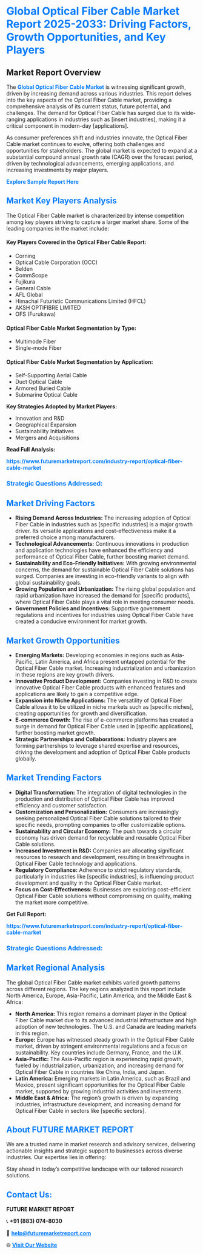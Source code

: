 <h1 style="color: #007BFF;">Global Optical Fiber Cable Market Report 2025-2033: Driving Factors, Growth Opportunities, and Key Players</h1>

<section id="overview">
<h2>Market Report Overview</h2>
<p>The <a href="https://www.futuremarketreport.com/industry-report/optical-fiber-cable-market" style="color: #007BFF; text-decoration: none;"><strong>Global Optical Fiber Cable Market</strong></a> is witnessing significant growth, driven by increasing demand across various industries. This report delves into the key aspects of the Optical Fiber Cable market, providing a comprehensive analysis of its current status, future potential, and challenges. The demand for Optical Fiber Cable has surged due to its wide-ranging applications in industries such as [insert industries], making it a critical component in modern-day [applications].</p>
<p>As consumer preferences shift and industries innovate, the Optical Fiber Cable market continues to evolve, offering both challenges and opportunities for stakeholders. The global market is expected to expand at a substantial compound annual growth rate (CAGR) over the forecast period, driven by technological advancements, emerging applications, and increasing investments by major players.</p>
</section>

<section id="overview">
<p><a href="https://www.futuremarketreport.com/request-sample/reportId=82223" style="color: #007BFF; text-decoration: none;"><strong>Explore Sample Report Here</strong></a></p>
</section>

<section id="key-players">
<h2 style="color: #007BFF;">Market Key Players Analysis</h2>
<p>The Optical Fiber Cable market is characterized by intense competition among key players striving to capture a larger market share. Some of the leading companies in the market include:</p>
<h4>Key Players Covered in the Optical Fiber Cable Report:</h4>
<ul><li>Corning</li><li>Optical Cable Corporation (OCC)</li><li>Belden</li><li>CommScope</li><li>Fujikura</li><li>General Cable</li><li>AFL Global</li><li>Himachal Futuristic Communications Limited (HFCL)</li><li>AKSH OPTIFIBRE LIMITED</li><li>OFS (Furukawa)</li></ul>
<h4>Optical Fiber Cable Market Segmentation by Type:</h4>
<ul><li>Multimode Fiber</li><li>Single-mode Fiber</li></ul>

<h4>Optical Fiber Cable Market Segmentation by Application:</h4>
<ul><li>Self-Supporting Aerial Cable</li><li>Duct Optical Cable</li><li>Armored Buried Cable</li><li>Submarine Optical Cable</li></ul>
<p><strong>Key Strategies Adopted by Market Players:</strong></p>
<ul>
<li>Innovation and R&D</li>
<li>Geographical Expansion</li>
<li>Sustainability Initiatives</li>
<li>Mergers and Acquisitions</li>
</ul>
</section>

<section>
<p><strong>Read Full Analysis: </strong></p><a href="https://www.futuremarketreport.com/industry-report/optical-fiber-cable-market" style="color: #007BFF; text-decoration: none;"><strong>https://www.futuremarketreport.com/industry-report/optical-fiber-cable-market</strong></a>
<h3 style="color: #007BFF;">Strategic Questions Addressed:</h3>
</section>

<section id="driving-factors">
<h2 style="color: #007BFF;">Market Driving Factors</h2>
<ul>
<li><strong>Rising Demand Across Industries:</strong> The increasing adoption of Optical Fiber Cable in industries such as [specific industries] is a major growth driver. Its versatile applications and cost-effectiveness make it a preferred choice among manufacturers.</li>
<li><strong>Technological Advancements:</strong> Continuous innovations in production and application technologies have enhanced the efficiency and performance of Optical Fiber Cable, further boosting market demand.</li>
<li><strong>Sustainability and Eco-Friendly Initiatives:</strong> With growing environmental concerns, the demand for sustainable Optical Fiber Cable solutions has surged. Companies are investing in eco-friendly variants to align with global sustainability goals.</li>
<li><strong>Growing Population and Urbanization:</strong> The rising global population and rapid urbanization have increased the demand for [specific products], where Optical Fiber Cable plays a vital role in meeting consumer needs.</li>
<li><strong>Government Policies and Incentives:</strong> Supportive government regulations and incentives for industries using Optical Fiber Cable have created a conducive environment for market growth.</li>
</ul>
</section>

<section id="growth-opportunities">
<h2 style="color: #007BFF;">Market Growth Opportunities</h2>
<ul>
<li><strong>Emerging Markets:</strong> Developing economies in regions such as Asia-Pacific, Latin America, and Africa present untapped potential for the Optical Fiber Cable market. Increasing industrialization and urbanization in these regions are key growth drivers.</li>
<li><strong>Innovative Product Development:</strong> Companies investing in R&D to create innovative Optical Fiber Cable products with enhanced features and applications are likely to gain a competitive edge.</li>
<li><strong>Expansion into Niche Applications:</strong> The versatility of Optical Fiber Cable allows it to be utilized in niche markets such as [specific niches], creating opportunities for growth and diversification.</li>
<li><strong>E-commerce Growth:</strong> The rise of e-commerce platforms has created a surge in demand for Optical Fiber Cable used in [specific applications], further boosting market growth.</li>
<li><strong>Strategic Partnerships and Collaborations:</strong> Industry players are forming partnerships to leverage shared expertise and resources, driving the development and adoption of Optical Fiber Cable products globally.</li>
</ul>
</section>

<section id="trending-factors">
<h2 style="color: #007BFF;">Market Trending Factors</h2>
<ul>
<li><strong>Digital Transformation:</strong> The integration of digital technologies in the production and distribution of Optical Fiber Cable has improved efficiency and customer satisfaction.</li>
<li><strong>Customization and Personalization:</strong> Consumers are increasingly seeking personalized Optical Fiber Cable solutions tailored to their specific needs, prompting companies to offer customizable options.</li>
<li><strong>Sustainability and Circular Economy:</strong> The push towards a circular economy has driven demand for recyclable and reusable Optical Fiber Cable solutions.</li>
<li><strong>Increased Investment in R&D:</strong> Companies are allocating significant resources to research and development, resulting in breakthroughs in Optical Fiber Cable technology and applications.</li>
<li><strong>Regulatory Compliance:</strong> Adherence to strict regulatory standards, particularly in industries like [specific industries], is influencing product development and quality in the Optical Fiber Cable market.</li>
<li><strong>Focus on Cost-Effectiveness:</strong> Businesses are exploring cost-efficient Optical Fiber Cable solutions without compromising on quality, making the market more competitive.</li>
</ul>
</section>

<section>
<p><strong>Get Full Report: </strong></p><a href="https://www.futuremarketreport.com/industry-report/optical-fiber-cable-market" style="color: #007BFF; text-decoration: none;"><strong>https://www.futuremarketreport.com/industry-report/optical-fiber-cable-market</strong></a>
<h3 style="color: #007BFF;">Strategic Questions Addressed:</h3>
</section>


<section id="regional-analysis">
<h2 style="color: #007BFF;">Market Regional Analysis</h2>
<p>The global Optical Fiber Cable market exhibits varied growth patterns across different regions. The key regions analyzed in this report include North America, Europe, Asia-Pacific, Latin America, and the Middle East & Africa:</p>
<ul>
<li><strong>North America:</strong> This region remains a dominant player in the Optical Fiber Cable market due to its advanced industrial infrastructure and high adoption of new technologies. The U.S. and Canada are leading markets in this region.</li>
<li><strong>Europe:</strong> Europe has witnessed steady growth in the Optical Fiber Cable market, driven by stringent environmental regulations and a focus on sustainability. Key countries include Germany, France, and the U.K.</li>
<li><strong>Asia-Pacific:</strong> The Asia-Pacific region is experiencing rapid growth, fueled by industrialization, urbanization, and increasing demand for Optical Fiber Cable in countries like China, India, and Japan.</li>
<li><strong>Latin America:</strong> Emerging markets in Latin America, such as Brazil and Mexico, present significant opportunities for the Optical Fiber Cable market, supported by growing industrial activities and investments.</li>
<li><strong>Middle East & Africa:</strong> The region’s growth is driven by expanding industries, infrastructure development, and increasing demand for Optical Fiber Cable in sectors like [specific sectors].</li>
</ul>
</section>

<footer>
<h2 style="color: #007BFF;">About FUTURE MARKET REPORT</h2>
<p>We are a trusted name in market research and advisory services, delivering actionable insights and strategic support to businesses across diverse industries. Our expertise lies in offering:</p>

<p>Stay ahead in today’s competitive landscape with our tailored research solutions.</p>

<h2 style="color: #007BFF;">Contact Us:</h2>
<p><strong>FUTURE MARKET REPORT</strong></p>
<p>📞 <strong>+91 (883) 074-8030</strong></p>
<p>📧 <strong><a href="mailto:help@futuremarketreport.com" style="color: #007BFF;">help@futuremarketreport.com</a></strong></p>
<p>🌐 <strong><a href="https://www.futuremarketreport.com/" style="color: #007BFF;">Visit Our Website</a></strong></p>
</footer>